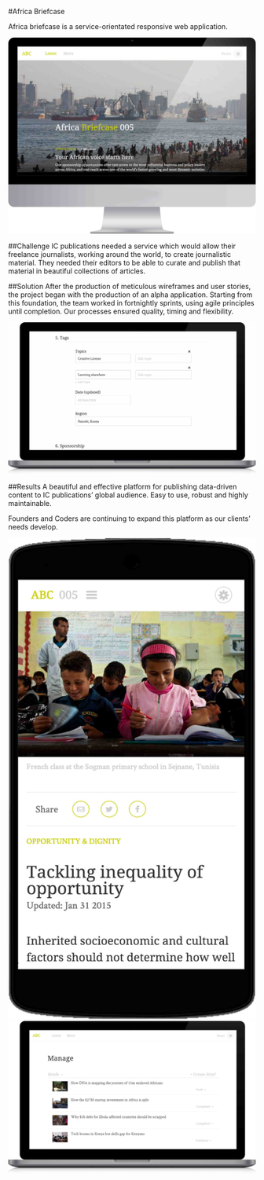 #Africa Briefcase

Africa briefcase is a service-orientated responsive web application.

<p class="center"><img class="abc-desktop" src="../assets/abc-desktop.jpg"></p>

##Challenge
IC publications needed a service which would allow their freelance journalists, working around the world, to create journalistic material. They needed their editors to be able to curate and publish that material in beautiful collections of articles.

##Solution
After the production of meticulous wireframes and user stories, the project began with the production of an alpha application. Starting from this foundation, the team worked in fortnightly sprints, using agile principles until completion. Our processes ensured quality, timing and flexibility.

<p class="center">
	<img class="abc-laptop" src="../assets/abc-laptop-content.jpg">
</p>

##Results
A beautiful and effective platform for publishing data-driven content to IC publications’ global audience. Easy to use, robust and highly maintainable. 

Founders and Coders are continuing to expand this platform as our clients’ needs develop.

<p class="center">
	<img class="abc-mobile" src="../assets/abc-mobile.jpg">
	<img class="abc-laptop" src="../assets/abc-laptop.jpg">
</p>
